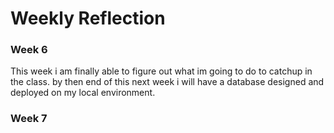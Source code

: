 # Weekly Reflection

### Week 6
This week i am finally able to figure out what im going to do to catchup in the class. by then end of this next week i will have a database designed and deployed on my local environment.

### Week 7